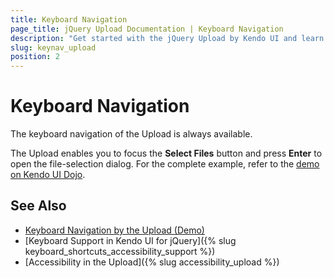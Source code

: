 ```yaml
---
title: Keyboard Navigation
page_title: jQuery Upload Documentation | Keyboard Navigation
description: "Get started with the jQuery Upload by Kendo UI and learn about the accessibility support it provides through its keyboard navigation functionality."
slug: keynav_upload
position: 2
---
```


# Keyboard Navigation

The keyboard navigation of the Upload is always available.

The Upload enables you to focus the **Select Files** button and press **Enter** to open the file-selection dialog. For the complete example, refer to the [demo on Kendo UI Dojo](https://dojo.telerik.com/@nenchef/OPAQAjOk).

## See Also

* [Keyboard Navigation by the Upload (Demo)](https://dojo.telerik.com/@nenchef/OPAQAjOk)
* [Keyboard Support in Kendo UI for jQuery]({% slug keyboard_shortcuts_accessibility_support %})
* [Accessibility in the Upload]({% slug accessibility_upload %})
